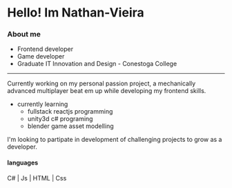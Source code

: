 # Hello! Im Nathan-Vieira
### About me

- Frontend developer
- Game developer
- Graduate IT Innovation and Design - Conestoga College
***

Currently working on my personal passion project, a mechanically advanced multiplayer beat em up while developing my frontend skills.

- currently learning
  - fullstack reactjs programming
  - unity3d c# programing
  - blender game asset modelling
 
I'm looking to partipate in development of challenging projects to grow as a developer.

#### languages
C# | Js | HTML | Css
